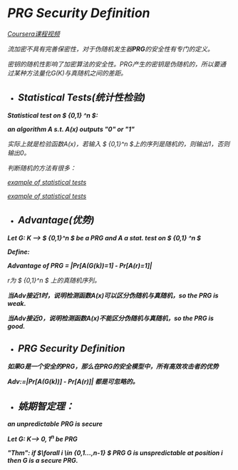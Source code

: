 <i>

# **PRG Security Definition**

[Coursera课程视频](https://www.coursera.org/learn/crypto/lecture/De10M/prg-security-definitions)


流加密不具有完善保密性，对于伪随机发生器***PRG***的安全性有专门的定义。

密钥的随机性影响了加密算法的安全性。PRG产生的密钥是伪随机的，所以要通过某种方法量化G(K)与真随机之间的差距。

- ## **Statistical Tests(统计性检验)**

<b>

Statistical test on $ {0,1} ^n $:

an algorithm A s.t. A(x) outputs "0" or "1"

</b>

实际上就是检验函数A(x)，若输入 $ {0,1}^n $上的序列是随机的，则输出1，否则输出0。

判断随机的方法有很多：

[example of statistical tests](https://ibb.co/mJH9nwd)

[example of statistical tests](https://ibb.co/hRZTdg8)

- ## **Advantage(优势)**
<b>

Let G: K ——> $ {0,1}^n $ be a PRG and A a stat. test on $ {0,1} ^n $

Define:

Advantage of PRG = |Pr[A(G(k))=1] - Pr[A(r)=1]|

</b>

r为 $ {0,1}^n $ 上的真随机序列。

<b>

当Adv接近1时，说明检测函数A(x)可以区分伪随机与真随机，so the PRG is weak.

当Adv接近0，说明检测函数A(x)不能区分伪随机与真随机，so the PRG is good.

</b>

<b>

- ## **PRG Security Definition**
<b>

如果G是一个安全的PRG，那么在PRG的安全模型中，所有高效攻击者的优势

Adv:=|Pr[A(G(k))] - Pr[A(r)]|
都是可忽略的。

</b>


- ## 姚期智定理：
an unpredictable PRG is secure

Let G: K——> ${0,1}^n$ be PRG

"Thm": if $\forall i \in {0,1...,n-1} $ PRG G is unspredictable at position i then G is a secure PRG. 

</b>
</i>

